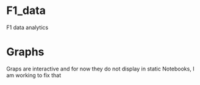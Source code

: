 # F1_data

F1 data analytics

# Graphs

Graps are interactive and for now they do not display in static Notebooks, I am working to fix that
